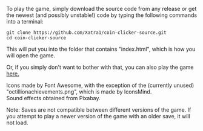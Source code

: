 To play the game, simply download the source code from any release or get the newest (and possibly unstable!) code by typing the following commands into a terminal:
```
git clone https://github.com/Xatra1/coin-clicker-source.git
cd coin-clicker-source
```
This will put you into the folder that contains "index.html", which is how you will open the game.  
  
Or, if you simply don't want to bother with that, you can also play the game [here.](https://xatra1.github.io/coin-clicker-source)
  
Icons made by Font Awesome, with the exception of the (currently unused) "octillionachievements.png", which is made by IconsMind.  
Sound effects obtained from Pixabay.  
  
Note: Saves are not compatible between different versions of the game. If you attempt to play a newer version of the game with an older save, it will not load.
